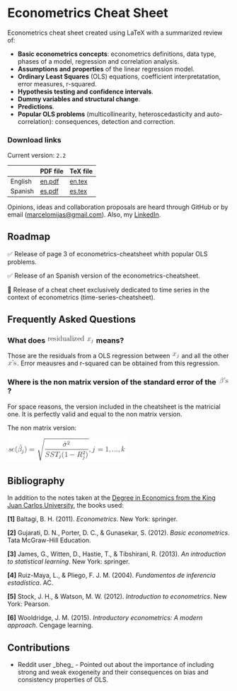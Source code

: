 # Econometrics Cheat Sheet

Econometrics cheat sheet created using LaTeX with a summarized review of:

* **Basic econometrics concepts**: econometrics definitions, data type, phases of a model, regression and correlation analysis.
* **Assumptions and properties** of the linear regression model.
* **Ordinary Least Squares** (OLS) equations, coefficient interpretatation, error measures, r-squared.
* **Hypothesis testing and confidence intervals**.
* **Dummy variables and structural change**.
* **Predictions**.
* **Popular OLS problems** (multicollinearity, heteroscedasticity and auto-correlation): consequences, detection and correction.

### Download links

Current version: `2.2`

|         | PDF file | TeX file |
|---------|----------|----------|
| English |   [en.pdf](econometrics-cheatsheet/econometrics-cheatsheet-en.pdf)   |   [en.tex](econometrics-cheatsheet/econometrics-cheatsheet-en.tex)   |
| Spanish |   [es.pdf](econometrics-cheatsheet/econometrics-cheatsheet-es.pdf)   |   [es.tex](econometrics-cheatsheet/econometrics-cheatsheet-es.tex)   |


Opinions, ideas and collaboration proposals are heard through GitHub or by email (marcelomijas@gmail.com). Also, my [LinkedIn](https://www.linkedin.com/in/marcelomorenop/).

## Roadmap

:white_check_mark: Release of page 3 of econometrics-cheatsheet whith popular OLS problems.

:white_check_mark: Release of an Spanish version of the econometrics-cheatsheet.

:construction: Release of a cheat cheet exclusively dedicated to time series in the context of econometrics (time-series-cheatsheet).

## Frequently Asked Questions <!-- for LaTeX equations to .png use iTex2Img -->

### What does ![](images/residxj.png) means?

Those are the residuals from a OLS regression between ![](images/xj.png) and all the other ![](images/xs.png). Error meausres and r-squared can be obtained from this regression.

### Where is the non matrix version of the standard error of the ![](images/betas.png)?

For space reasons, the version included in the cheatsheet is the matricial one. It is perfectly valid and equal to the non matrix version.

The non matrix version:

![](images/sebj.png)

## Bibliography

In addition to the notes taken at the [Degree in Economics from the King Juan Carlos University](https://www.urjc.es/universidad/calidad/560-economia), the books used:

**[1]** Baltagi, B. H. (2011). *Econometrics*. New York: springer.

**[2]** Gujarati, D. N., Porter, D. C., & Gunasekar, S. (2012). *Basic econometrics*. Tata McGraw-Hill Education.

**[3]** James, G., Witten, D., Hastie, T., & Tibshirani, R. (2013). *An introduction to statistical learning*. New York: springer.

**[4]** Ruiz-Maya, L., & Pliego, F. J. M. (2004). *Fundamentos de inferencia estadística*. AC.

**[5]** Stock, J. H., & Watson, M. W. (2012). *Introduction to econometrics*. New York: Pearson.

**[6]** Wooldridge, J. M. (2015). *Introductory econometrics: A modern approach*. Cengage learning.

## Contributions

* Reddit user \_bheg_ - Pointed out about the importance of including strong and weak exogeneity and their consequences on bias and consistency properties of OLS.
